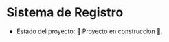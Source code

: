 <h1>Sistema de Registro</h1>

- Estado del proyecto: :construction: Proyecto en construccion :construction:.
